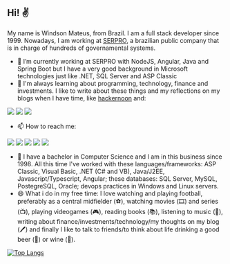 ## Hi! ✌

My name is Windson Mateus, from Brazil. I am a full stack developer since 1999.
Nowadays, I am working at [SERPRO](https://serpro.gov.br), a brazilian public company that is in charge of hundreds of governamental systems.

- 🔭 I’m currently working at SERPRO with NodeJS, Angular, Java and Spring Boot but I have a very good background in Microsoft technologies just like .NET, SQL Server and ASP Classic
- 🌱 I'm always learning about programming, technology, finance and investments. I like to write about these things and my reflections on my blogs when I have time, like [hackernoon](https://hackernoon.com/u/windmateus) and: 

<a href="https://windmateus.blogspot.com/" target="_blank"><img src="https://img.shields.io/badge/Blogger-FF5722?style=for-the-badge&logo=blogger&logoColor=white" target="_blank"></a>
<a href="https://medium.com/@windmateus" target="_blank"><img src="https://img.shields.io/badge/Medium-12100E?style=for-the-badge&logo=medium&logoColor=white" target="_blank"></a>
<a href="https://dev.to/windmateus" target="_blank"><img src="https://img.shields.io/badge/dev.to-0A0A0A?style=for-the-badge&logo=devdotto&logoColor=white" target="_blank"></a>
- 📫 How to reach me: 

<a href="https://twitter.com/windmateus" target="_blank"><img src="https://img.shields.io/badge/Twitter-1DA1F2?style=for-the-badge&logo=twitter&logoColor=white" target="_blank"></a>
<a href="https://instagram.com/windmateus" target="_blank"><img src="https://img.shields.io/badge/-Instagram-%23E4405F?style=for-the-badge&logo=instagram&logoColor=white" target="_blank"></a>
<a href = "mailto:windmateus@gmail.com"><img src="https://img.shields.io/badge/-Gmail-%23333?style=for-the-badge&logo=gmail&logoColor=white" target="_blank"></a>
<a href="https://www.linkedin.com/in/windson-mateus-b5429b232/" target="_blank"><img src="https://img.shields.io/badge/-LinkedIn-%230077B5?style=for-the-badge&logo=linkedin&logoColor=white" target="_blank"></a> 
<a href="https://stackoverflow.com/users/9016083/windson-mateus" target="_blank"><img src="https://img.shields.io/badge/Stack_Overflow-FE7A16?style=for-the-badge&logo=stack-overflow&logoColor=white" target="_blank"></a>
- 💬 I have a bachelor in Computer Science and I am in this business since 1998. All this time I've worked with these languages/frameworks: ASP Classic, Visual Basic, .NET (C# and VB), Java/J2EE, Javascript/Typescript, Angular; these databases: SQL Server, MySQL, PostegreSQL, Oracle; devops practices in Windows and Linux servers.
- 😄 What i do in my free time: I love watching and playing football, preferably as a central midfielder (⚽️), watching movies (🎞️) and series (📺), playing videogames (🎮), reading books (📚), listening to music (🎵), writing about finance/investments/technology/my thoughts on my blog (🖊) and finally I like to talk to friends/to think about life drinking a good beer (🍺) or wine (🍷).

[![Top Langs](https://github-readme-stats.vercel.app/api/top-langs/?username=windmateus&layout=compact&exclude_repo=pegadaspelomundo)](https://github.com/windmateus/github-readme-stats)
